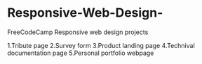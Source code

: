 # Responsive-Web-Design-
FreeCodeCamp Responsive web design projects 

1.Tribute page
2.Survey form
3.Product landing page
4.Technival documentation page
5.Personal portfolio webpage 
